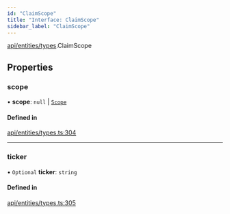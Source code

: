 ```yaml
---
id: "ClaimScope"
title: "Interface: ClaimScope"
sidebar_label: "ClaimScope"
---
```


[api/entities/types](../../../../../modules/API/Entities/Types/Types.md).ClaimScope

## Properties

### scope

• **scope**: ``null`` \| [`Scope`](../Scope/Scope.md)

#### Defined in

[api/entities/types.ts:304](https://github.com/PolymeshAssociation/polymesh-sdk/blob/3cc570ade/src/api/entities/types.ts#L304)

___

### ticker

• `Optional` **ticker**: `string`

#### Defined in

[api/entities/types.ts:305](https://github.com/PolymeshAssociation/polymesh-sdk/blob/3cc570ade/src/api/entities/types.ts#L305)
